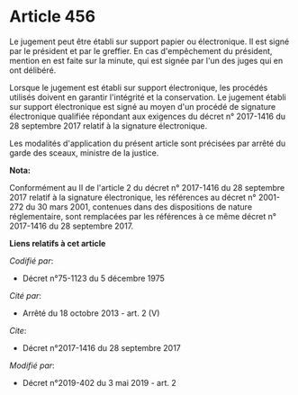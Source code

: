 # Article 456

Le jugement peut être établi sur support papier ou électronique. Il est signé par le président et par le greffier. En cas
d'empêchement du président, mention en est faite sur la minute, qui est signée par l'un des juges qui en ont délibéré.

Lorsque le jugement est établi sur support électronique, les procédés utilisés doivent en garantir l'intégrité et la
conservation. Le jugement établi sur support électronique est signé au moyen d'un procédé de signature électronique qualifiée
répondant aux exigences du décret n° 2017-1416 du 28 septembre 2017 relatif à la signature électronique.

Les modalités d'application du présent article sont précisées par arrêté du garde des sceaux, ministre de la justice.

**Nota:**

Conformément au II de l'article 2 du décret n° 2017-1416 du 28 septembre 2017 relatif à la signature électronique, les
références au décret n° 2001-272 du 30 mars 2001, contenues dans des dispositions de nature réglementaire, sont remplacées
par les références à ce même décret n° 2017-1416 du 28 septembre 2017.

**Liens relatifs à cet article**

_Codifié par_:

  - Décret n°75-1123 du 5 décembre 1975

_Cité par_:

  - Arrêté du 18 octobre 2013 - art. 2 (V)

_Cite_:

  - Décret n°2017-1416 du 28 septembre 2017

_Modifié par_:

  - Décret n°2019-402 du 3 mai 2019 - art. 2
